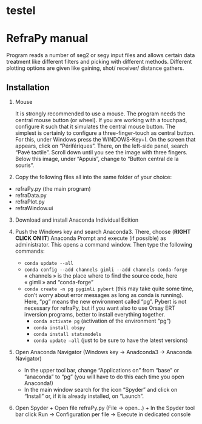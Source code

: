 # testel
 # RefraPy manual

Program reads a number of seg2 or segy input files and allows certain data treatment like different filters and picking with different methods. Different plotting options are given like gaining, shot/ receiver/ distance gathers.

## Installation
1. Mouse 

    It is strongly recommended to use a mouse. The program needs the central mouse button (or wheel). If you are working with a touchpad, configure it such that it simulates the central mouse button. The simplest is certainly to configure a three-finger-touch as central button. For this, under Windows press the WINDOWS-Key+I. On the screen that appears, click on “Périfériques”. There, on the left-side panel, search “Pavé tactile”. Scroll down until you see the image with three fingers. Below this image, under “Appuis”, change to “Button central de la souris”.

2. Copy the following files all into the same folder of your choice: 

+ refraPy.py (the main program)
+ refraData.py
+ refraPlot.py
+ refraWindow.ui
3. Download and install Anaconda Individual Edition
4. Push the Windows key and search Anaconda3. There, choose (**RIGHT CLICK ON IT**) Anaconda Prompt and execute (if possible) as administrator. 
This opens a command window. Then type the following commands:
    + `conda update --all`
    + `conda config --add channels gimli --add channels conda-forge`
« channels » is the place where to find the source code, here « gimli » and “conda-forge”
    + `conda create -n pg pygimli pybert`
(this may take quite some time, don’t worry about error messages as long as conda is running). Here, “pg” means the new environment called “pg”. Pybert is not necessary for refraPy, but if you want also to use Orsay ERT inversion programs, better to install everything together.
        + `conda activate pg` (activation of the environment “pg”)
        + `conda install obspy`
        + `conda install statsmodels`
        + `conda update –all`  (just to be sure to have the latest versions)
        
5. Open Anaconda Navigator (Windows key -> Anadconda3 -> Anaconda Navigator)
    + In the upper tool bar, change “Applications on” from “base” or “anaconda” to “pg” (you will have to do this each time you open Anaconda!)
    + In the main window search for the icon “Spyder” and click on “Install” or, if it is already installed, on “Launch”.

6. Open Spyder
        + Open file refraPy.py (File -> open…)
        + In the Spyder tool bar click Run -> Configuration per file -> Execute in dedicated console
